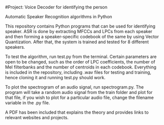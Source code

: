 #Project: Voice Decoder for identifying the person

Automatic Speaker Recognition algorithms in Python

This repository contains Python programs that can be used for identifying speaker. ASR is done by extracting MFCCs and LPCs from each speaker and then forming a speaker-specific codebook of the same by using Vector Quantization. After that, the system is trained and tested for 8 different speakers.

To test the algorithm, run test.py from the terminal. Certain parameters are open to be changed, such as the order of LPC coefficients, the number of Mel filterbanks and the number of centroids in each codebook. Everything is included in the repository, including .wav files for testing and training, hence cloning it and running test.py should work.

To plot the spectrogram of an audio signal, run spectrogram.py. The program will take a random audio signal from the train folder and plot for that file, if you wish to plot for a particular audio file, change the filename variable in the .py file.

A PDF has been included that explains the theory and provides links to relevant websites and projects.
